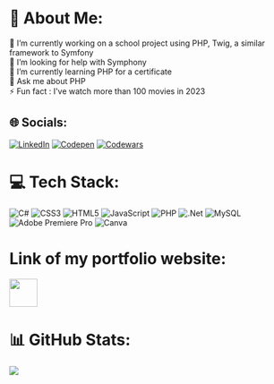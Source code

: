 # 💫 About Me:
🔭 I’m currently working on a school project using PHP, Twig, a similar framework to Symfony<br>🤝 I’m looking for help with Symphony<br>🌱 I’m currently learning PHP for a certificate<br>💬 Ask me about PHP<br>⚡ Fun fact : I've watch more than 100 movies in 2023


## 🌐 Socials:
[![LinkedIn](https://img.shields.io/badge/LinkedIn-%230077B5.svg?logo=linkedin&logoColor=white)](https://linkedin.com/in/alekmikolajek) [![Codepen](https://img.shields.io/badge/Codepen-000000?style=for-the-badge&logo=codepen&logoColor=white)](https://codepen.io/alekmik) [![Codewars](https://www.codewars.com/users/alekmik/badges/micro)](https://www.codewars.com/users/alekmik)


# 💻 Tech Stack:
![C#](https://img.shields.io/badge/c%23-%23239120.svg?style=for-the-badge&logo=c-sharp&logoColor=white) ![CSS3](https://img.shields.io/badge/css3-%231572B6.svg?style=for-the-badge&logo=css3&logoColor=white) ![HTML5](https://img.shields.io/badge/html5-%23E34F26.svg?style=for-the-badge&logo=html5&logoColor=white) ![JavaScript](https://img.shields.io/badge/javascript-%23323330.svg?style=for-the-badge&logo=javascript&logoColor=%23F7DF1E) ![PHP](https://img.shields.io/badge/php-%23777BB4.svg?style=for-the-badge&logo=php&logoColor=white) ![.Net](https://img.shields.io/badge/.NET-5C2D91?style=for-the-badge&logo=.net&logoColor=white) ![MySQL](https://img.shields.io/badge/mysql-%2300000f.svg?style=for-the-badge&logo=mysql&logoColor=white) ![Adobe Premiere Pro](https://img.shields.io/badge/Adobe%20Premiere%20Pro-9999FF.svg?style=for-the-badge&logo=Adobe%20Premiere%20Pro&logoColor=white) ![Canva](https://img.shields.io/badge/Canva-%2300C4CC.svg?style=for-the-badge&logo=Canva&logoColor=white)


# Link of my portfolio website:
<a href="https://alek-mikolajek.netlify.app"><img src="https://github.com/alekmik/alekmik/assets/90455479/5cc65e9b-8c87-4cce-8156-22f464735964" width="50px"></a>
<!-- 🌐 https://alek-mikolajek.netlify.app-->



# 📊 GitHub Stats:
![](https://github-readme-stats.vercel.app/api/top-langs/?username=alekmik&theme=dark&hide_border=false&include_all_commits=false&count_private=false&layout=compact)

<!--
[![](https://visitcount.itsvg.in/api?id=alekmik&icon=6&color=1)](https://visitcount.itsvg.in)
-->

<!-- Proudly created with GPRM ( https://gprm.itsvg.in ) -->
